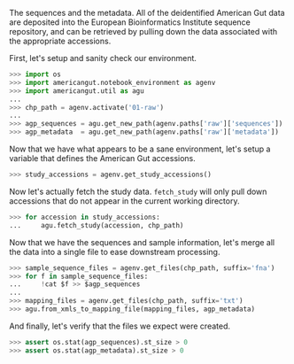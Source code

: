 The sequences and the metadata. All of the deidentified American Gut data are deposited into the European Bioinformatics Institute sequence repository, and can be retrieved by pulling down the data associated with the appropriate accessions.

First, let's setup and sanity check our environment.

```python
>>> import os
>>> import americangut.notebook_environment as agenv
>>> import americangut.util as agu
...
>>> chp_path = agenv.activate('01-raw')
...
>>> agp_sequences = agu.get_new_path(agenv.paths['raw']['sequences'])
>>> agp_metadata  = agu.get_new_path(agenv.paths['raw']['metadata'])
```

Now that we have what appears to be a sane environment, let's setup a variable that defines the American Gut accessions.

```python
>>> study_accessions = agenv.get_study_accessions()
```

Now let's actually fetch the study data. `fetch_study` will only pull down accessions that do not appear in the current working directory.

```python
>>> for accession in study_accessions:
...     agu.fetch_study(accession, chp_path)
```

Now that we have the sequences and sample information, let's merge all the data into a single file to ease downstream processing.

```python
>>> sample_sequence_files = agenv.get_files(chp_path, suffix='fna')
>>> for f in sample_sequence_files:
...     !cat $f >> $agp_sequences
...
>>> mapping_files = agenv.get_files(chp_path, suffix='txt')
>>> agu.from_xmls_to_mapping_file(mapping_files, agp_metadata)
```

And finally, let's verify that the files we expect were created.

```python
>>> assert os.stat(agp_sequences).st_size > 0
>>> assert os.stat(agp_metadata).st_size > 0
```

